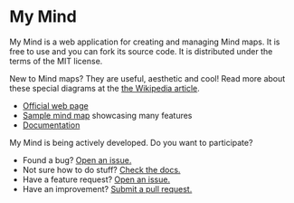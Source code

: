 My Mind
=======

My Mind is a web application for creating and managing Mind maps. It is free to use and you can fork its source code. It is distributed under the terms of the MIT license.

New to Mind maps? They are useful, aesthetic and cool! Read more about these special diagrams at the [the Wikipedia article](http://en.wikipedia.org/wiki/Mind_map).

* [Official web page](http://my-mind.github.io/)
* [Sample mind map](http://my-mind.github.io/?map=examples/features.mymind) showcasing many features
* [Documentation](https://github.com/ondras/my-mind/wiki)

My Mind is being actively developed. Do you want to participate?

* Found a bug? [Open an issue.](https://github.com/ondras/my-mind/issues)
* Not sure how to do stuff? [Check the docs.](https://github.com/ondras/my-mind/wiki)
* Have a feature request? [Open an issue.](https://github.com/ondras/my-mind/issues)
* Have an improvement? [Submit a pull request.](https://github.com/ondras/my-mind/pulls)
